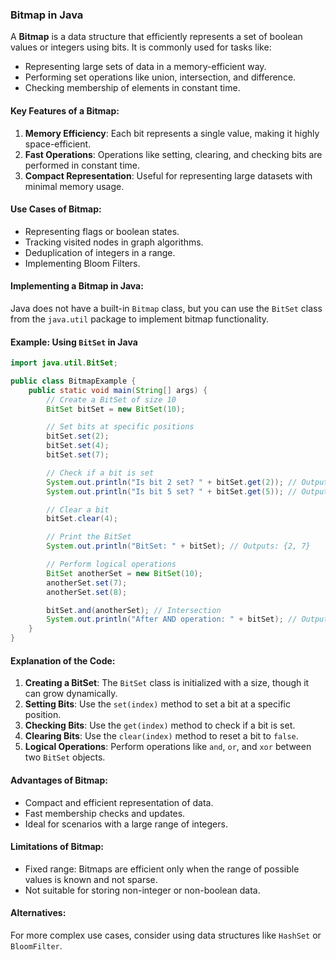 ### Bitmap in Java

A **Bitmap** is a data structure that efficiently represents a set of boolean values or integers using bits. It is commonly used for tasks like:

- Representing large sets of data in a memory-efficient way.
- Performing set operations like union, intersection, and difference.
- Checking membership of elements in constant time.

#### Key Features of a Bitmap:

1. **Memory Efficiency**: Each bit represents a single value, making it highly space-efficient.
2. **Fast Operations**: Operations like setting, clearing, and checking bits are performed in constant time.
3. **Compact Representation**: Useful for representing large datasets with minimal memory usage.

#### Use Cases of Bitmap:

- Representing flags or boolean states.
- Tracking visited nodes in graph algorithms.
- Deduplication of integers in a range.
- Implementing Bloom Filters.

#### Implementing a Bitmap in Java:

Java does not have a built-in `Bitmap` class, but you can use the `BitSet` class from the `java.util` package to implement bitmap functionality.

#### Example: Using `BitSet` in Java

```java
import java.util.BitSet;

public class BitmapExample {
    public static void main(String[] args) {
        // Create a BitSet of size 10
        BitSet bitSet = new BitSet(10);

        // Set bits at specific positions
        bitSet.set(2);
        bitSet.set(4);
        bitSet.set(7);

        // Check if a bit is set
        System.out.println("Is bit 2 set? " + bitSet.get(2)); // Outputs: true
        System.out.println("Is bit 5 set? " + bitSet.get(5)); // Outputs: false

        // Clear a bit
        bitSet.clear(4);

        // Print the BitSet
        System.out.println("BitSet: " + bitSet); // Outputs: {2, 7}

        // Perform logical operations
        BitSet anotherSet = new BitSet(10);
        anotherSet.set(7);
        anotherSet.set(8);

        bitSet.and(anotherSet); // Intersection
        System.out.println("After AND operation: " + bitSet); // Outputs: {7}
    }
}
```

#### Explanation of the Code:

1. **Creating a BitSet**: The `BitSet` class is initialized with a size, though it can grow dynamically.
2. **Setting Bits**: Use the `set(index)` method to set a bit at a specific position.
3. **Checking Bits**: Use the `get(index)` method to check if a bit is set.
4. **Clearing Bits**: Use the `clear(index)` method to reset a bit to `false`.
5. **Logical Operations**: Perform operations like `and`, `or`, and `xor` between two `BitSet` objects.

#### Advantages of Bitmap:

- Compact and efficient representation of data.
- Fast membership checks and updates.
- Ideal for scenarios with a large range of integers.

#### Limitations of Bitmap:

- Fixed range: Bitmaps are efficient only when the range of possible values is known and not sparse.
- Not suitable for storing non-integer or non-boolean data.

#### Alternatives:

For more complex use cases, consider using data structures like `HashSet` or `BloomFilter`.
